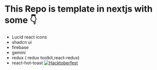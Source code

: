 # This Repo is template in nextjs with some 👇
- Lucid react icons 
- shadcn ui 
- firebase 
- gemini
- redux ( redux toolkit,react-redux)
- react-hot-toast
[![Hacktoberfest](https://img.shields.io/badge/Hacktoberfest-2025-blueviolet)](https://hacktoberfest.com/)
